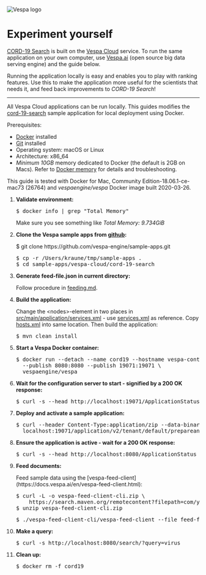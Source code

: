 <!-- Copyright Yahoo. Licensed under the terms of the Apache 2.0 license. See LICENSE in the project root. -->

![Vespa logo](https://vespa.ai/assets/vespa-logo-color.png)

# Experiment yourself
[CORD-19 Search](https://cord19.vespa.ai/) is built on the [Vespa Cloud](https://cloud.vespa.ai/) service.
To run the same application on your own computer,
use [Vespa.ai](https://vespa.ai/) (open source big data serving engine) and the guide below.

Running the application locally is easy and enables you to play with ranking features.
Use this to make the application more useful for the scientists that needs it,
and feed back improvements to _CORD-19 Search_!

----

All Vespa Cloud applications can be run locally.
This guides modifies the [cord-19-search](.)
sample application for local deployment using Docker.

Prerequisites:
* [Docker](https://docs.docker.com/engine/installation/) installed
* [Git](https://git-scm.com/downloads) installed
* Operating system: macOS or Linux
* Architecture: x86_64
* *Minimum 10GB* memory dedicated to Docker (the default is 2GB on Macs).
  Refer to [Docker memory](https://docs.vespa.ai/en/operations/docker-containers.html#memory)
  for details and troubleshooting.

This guide is tested with Docker for Mac, Community Edition-18.06.1-ce-mac73 (26764) and
<em>vespaengine/vespa</em> Docker image built 2020-03-26.

<ol>

<li>
    <p><strong>Validate environment:</strong></p>
<pre>
$ docker info | grep "Total Memory"
</pre>
    <p>Make sure you see something like <em>Total Memory: 9.734GiB</em></p>
</li>

<li>
    <p><strong>Clone the Vespa sample apps from
    <a href="https://github.com/vespa-engine/sample-apps">github</a>:</strong></p>
$ git clone https://github.com/vespa-engine/sample-apps.git
<pre data-test="exec">
$ cp -r /Users/kraune/tmp/sample-apps .
$ cd sample-apps/vespa-cloud/cord-19-search
</pre>
</li>

<li>
    <p><strong>Generate feed-file.json in current directory:</strong></p>
    <p>Follow procedure in <a href="feeding.md">feeding.md</a>.</p>
</li>

<li>
    <p><strong>Build the application:</strong></p>
    <p>Change the &lt;nodes&gt;-element in two places in
    <a href="src/main/application/services.xml">src/main/application/services.xml</a>
    - use <a href="https://github.com/vespa-engine/sample-apps/tree/master/album-recommendation/src/main/application/services.xml">services.xml</a>
    as reference.
    Copy <a href="https://github.com/vespa-engine/sample-apps/tree/master/album-recommendation/src/main/application/hosts.xml">hosts.xml</a>
    into same location.
    Then build the application:
    </p>
<pre data-test="exec">
$ mvn clean install
</pre>
</li>

<li>
    <p><strong>Start a Vespa Docker container:</strong></p>
<pre data-test="exec">
$ docker run --detach --name cord19 --hostname vespa-container \
  --publish 8080:8080 --publish 19071:19071 \
  vespaengine/vespa
</pre>
</li>

<li>
    <p><strong>Wait for the configuration server to start - signified by a 200 OK response:</strong></p>
<pre data-test="exec" data-test-wait-for="200 OK">
$ curl -s --head http://localhost:19071/ApplicationStatus
</pre>
</li>

<li>
    <p><strong>Deploy and activate a sample application:</strong></p>
<pre data-test="exec" data-test-assert-contains="prepared and activated.">
$ curl --header Content-Type:application/zip --data-binary @target/application.zip \
  localhost:19071/application/v2/tenant/default/prepareandactivate
</pre>
</li>

<li>
    <p><strong>Ensure the application is active - wait for a 200 OK response:</strong></p>
<pre data-test="exec" data-test-wait-for="200 OK">
$ curl -s --head http://localhost:8080/ApplicationStatus
</pre>
</li>

<li>
    <p><strong>Feed documents:</strong></p>
    <p>Feed sample data using the [vespa-feed-client](https://docs.vespa.ai/en/vespa-feed-client.html):</p>
<pre data-test="exec">
$ curl -L -o vespa-feed-client-cli.zip \
    https://search.maven.org/remotecontent?filepath=com/yahoo/vespa/vespa-feed-client-cli/7.527.20/vespa-feed-client-cli-7.527.20-zip.zip
$ unzip vespa-feed-client-cli.zip
</pre>
<!-- ToDo: feed a small sample file -->
<pre>
$ ./vespa-feed-client-cli/vespa-feed-client --file feed-file.json --endpoint http://localhost:8080
</pre>
</li>

<li>
    <p><strong>Make a query:</strong></p>
<pre data-test="exec" data-test-assert-contains='"resultsFull":1'>
$ curl -s http://localhost:8080/search/?query=virus
</pre>
</li>

<li>
    <p><strong>Clean up:</strong></p>
<pre data-test="after">
$ docker rm -f cord19
</pre>
</li>

</ol>
